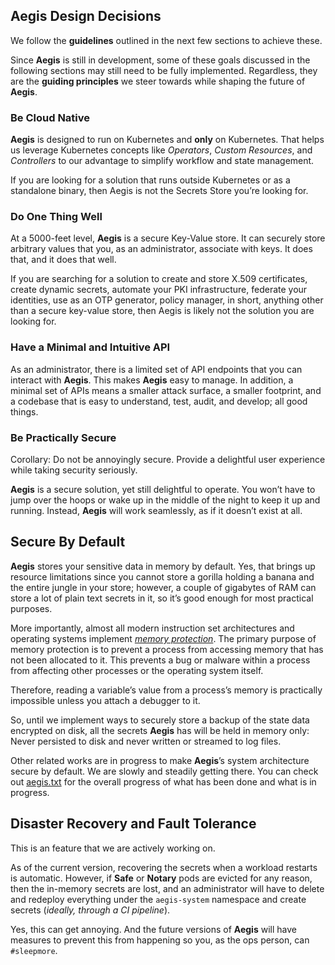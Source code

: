 
## Aegis Design Decisions

We follow the **guidelines** outlined in the next few sections to achieve these.

Since **Aegis** is still in development, some of these goals discussed in the
following sections may still need to be fully implemented. Regardless,
they are the **guiding principles** we steer towards while shaping the future
of **Aegis**.

### Be Cloud Native

**Aegis** is designed to run on Kubernetes and **only** on Kubernetes.
That helps us leverage Kubernetes concepts like *Operators*, *Custom Resources*,
and *Controllers* to our advantage to simplify workflow and state management.

If you are looking for a solution that runs outside Kubernetes or as a
standalone binary, then Aegis is not the Secrets Store you’re looking for.

### Do One Thing Well

At a 5000-feet level, **Aegis** is a secure Key-Value store. It can securely
store arbitrary values that you, as an administrator, associate with keys. It
does that, and it does that well.

If you are searching for a solution to create and store X.509 certificates,
create dynamic secrets, automate your PKI infrastructure, federate your
identities, use as an OTP generator, policy manager, in short, anything other
than a secure key-value store, then Aegis is likely not the solution you are
looking for.

### Have a Minimal and Intuitive API

As an administrator, there is a limited set of API endpoints that you can
interact with **Aegis**. This makes **Aegis** easy to manage. In addition,
a minimal set of APIs means a smaller attack surface, a smaller footprint, and
a codebase that is easy to understand, test, audit, and develop; all good things.

### Be Practically Secure

Corollary: Do not be annoyingly secure. Provide a delightful user experience
while taking security seriously.

**Aegis** is a secure solution, yet still delightful to operate.
You won’t have to jump over the hoops or wake up in the middle of the night
to keep it up and running. Instead, **Aegis** will work seamlessly, as if it
doesn’t exist at all.

## Secure By Default

**Aegis** stores your sensitive data in memory by default. Yes, that brings
up resource limitations since you cannot store a gorilla holding a banana and
the entire jungle in your store; however, a couple of gigabytes of RAM can store
a lot of plain text secrets in it, so it’s good enough for most practical
purposes.

More importantly, almost all modern instruction set architectures and
operating systems implement [*memory protection*][memory-protection]. The primary
purpose of memory protection is to prevent a process from accessing memory that
has not been allocated to it. This prevents a bug or malware within a process
from affecting other processes or the operating system itself.

[memory-protection]: https://en.wikipedia.org/wiki/Memory_protection "Memory Protection (Wikipedia)"

Therefore, reading a variable’s value from a process’s memory is practically
impossible unless you attach a debugger to it.

So, until we implement ways to securely store a backup of the state data
encrypted on disk, all the secrets **Aegis** has will be held in memory
only: Never persisted to disk and never written or streamed to log files.

Other related works are in progress to make **Aegis**’s system
architecture secure by default. We are slowly and steadily getting there.
You can check out [aegis.txt](aegis.txt) for the overall progress of
what has been done and what is in progress.

## Disaster Recovery and Fault Tolerance

This is an feature that we are actively working on.

As of the current version, recovering the secrets when a workload restarts is
automatic. However, if **Safe** or **Notary** pods are evicted for any reason,
then the in-memory secrets are lost, and an administrator will have to
delete and redeploy everything under the `aegis-system` namespace and
create secrets (*ideally, through a CI pipeline*).

Yes, this can get annoying. And the future versions of **Aegis** will have
measures to prevent this from happening so you, as the ops person,
can `#sleepmore`.